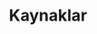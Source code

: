 ---
title: "Kaynaklar"
description: "En iyi ücretsiz 3D model siteleri, faydalı programlar, topluluklar ve daha fazlası. İhtiyacınız olan her şey tek bir yerde."
cover: "cat-bg-default.png" # <<< BU SATIRI EKLE!
---